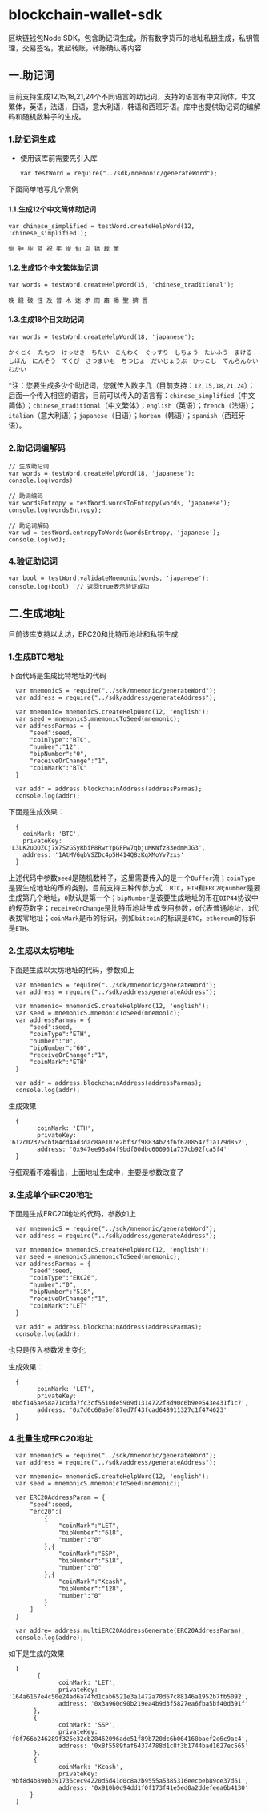 # blockchain-wallet-sdk

区块链钱包Node SDK，包含助记词生成，所有数字货币的地址私钥生成，私钥管理，交易签名，发起转账，转账确认等内容

## 一.助记词

目前支持生成12,15,18,21,24个不同语言的助记词，支持的语言有中文简体，中文繁体，英语，法语，日语，意大利语，韩语和西班牙语。库中也提供助记词的编解码和随机数种子的生成。

### 1.助记词生成

* 使用该库前需要先引入库

      var testWord = require("../sdk/mnemonic/generateWord");

下面简单地写几个案例

#### 1.1.生成12个中文简体助记词

    var chinese_simplified = testWord.createHelpWord(12, 'chinese_simplified');
    
    侧 钟 毕 蓝 祝 牢 炭 旬 岛 锦 裁 萧
    
#### 1.2.生成15个中文繁体助记词

    var words = testWord.createHelpWord(15, 'chinese_traditional');
    
    晚 錢 破 性 及 普 木 迷 矛 而 肅 揭 聖 擠 言
    
#### 1.3.生成18个日文助记词

    var words = testWord.createHelpWord(18, 'japanese');

    かくとく　たもつ　けっせき　ちたい　こんわく　ぐっすり　しちょう　たいふう　まける　しほん　にんそう　てくび　さつまいも　ちつじょ　だいじょうぶ　ひっこし　てんらんかい　むかい
    
*注：您要生成多少个助记词，您就传入数字几（目前支持：`12,15,18,21,24`）；后面一个传入相应的语言，目前可以传入的语言有：`chinese_simplified`（中文简体）；`chinese_traditional`（中文繁体）；`english`（英语）；`french`（法语）；`italian`（意大利语）；`japanese`（日语）；`korean`（韩语）；`spanish`（西班牙语）。

### 2.助记词编解码

    // 生成助记词
    var words = testWord.createHelpWord(18, 'japanese');
    console.log(words)
    
    // 助词编码
    var wordsEntropy = testWord.wordsToEntropy(words, 'japanese');
    console.log(wordsEntropy);
    
    // 助记词解码
    var wd = testWord.entropyToWords(wordsEntropy, 'japanese');
    console.log(wd);


### 4.验证助记词

    var bool = testWord.validateMnemonic(words, 'japanese');
    console.log(bool)  // 返回true表示验证成功
    
## 二.生成地址

目前该库支持以太坊，ERC20和比特币地址和私钥生成

### 1.生成BTC地址

下面代码是生成比特地址的代码

      var mnemonicS = require("../sdk/mnemonic/generateWord");
      var address = require("../sdk/address/generateAddress");

      var mnemonic= mnemonicS.createHelpWord(12, 'english');
      var seed = mnemonicS.mnemonicToSeed(mnemonic);
      var addressParmas = {
          "seed":seed,
          "coinType":"BTC",
          "number":"12",
          "bipNumber":"0",
          "receiveOrChange":"1",
          "coinMark":"BTC"
      }

      var addr = address.blockchainAddress(addressParmas);
      console.log(addr);

下面是生成效果：

      { 
        coinMark: 'BTC',
        privateKey: 'L3LK2uQQZCj7x7SzGSyRbiP8RwrYpGFPw7qbjuMKNfz83edmMJG3',
        address: '1AtMVGqbVSZDc4p5H414Q8zKqXMoYv7zxs' 
      }

上述代码中参数`seed`是随机数种子，这里需要传入的是一个`Buffer`流；`coinType`是要生成地址的币的类别，目前支持三种传参方式：`BTC`，`ETH`和`ERC20`;`number`是要生成第几个地址，`0`默认是第一个；`bipNumber`是该要生成地址的币在`BIP44`协议中的规范数字；`receiveOrChange`是比特币地址生成专用参数，`0`代表普通地址，`1`代表找零地址；`coinMark`是币的标识，例如`bitcoin`的标识是`BTC`，`ethereum`的标识是`ETH`。

### 2.生成以太坊地址

下面是生成以太坊地址的代码，参数如上

      var mnemonicS = require("../sdk/mnemonic/generateWord");
      var address = require("../sdk/address/generateAddress");

      var mnemonic= mnemonicS.createHelpWord(12, 'english');
      var seed = mnemonicS.mnemonicToSeed(mnemonic);
      var addressParmas = {
          "seed":seed,
          "coinType":"ETH",
          "number":"0",
          "bipNumber":"60",
          "receiveOrChange":"1",
          "coinMark":"ETH"
      }

      var addr = address.blockchainAddress(addressParmas);
      console.log(addr);
      
生成效果

      { 
            coinMark: 'ETH',
            privateKey: '612c02325cbf84cd4ad3dac8ae107e2bf37f98834b23f6f6208547f1a179d852',
            address: '0x947ee95a84f9bdf00dbc600961a737cb92fca5f4' 
      }

仔细观看不难看出，上面地址生成中，主要是参数改变了

### 3.生成单个ERC20地址

下面是生成ERC20地址的代码，参数如上

      var mnemonicS = require("../sdk/mnemonic/generateWord");
      var address = require("../sdk/address/generateAddress");

      var mnemonic= mnemonicS.createHelpWord(12, 'english');
      var seed = mnemonicS.mnemonicToSeed(mnemonic);
      var addressParmas = {
          "seed":seed,
          "coinType":"ERC20",
          "number":"0",
          "bipNumber":"518",
          "receiveOrChange":"1",
          "coinMark":"LET"
      }

      var addr = address.blockchainAddress(addressParmas);
      console.log(addr);


也只是传入参数发生变化

生成效果：

      { 
            coinMark: 'LET',
            privateKey: '0bdf145ae58a71c0da7fc3cf5510de5909d1314722f8d90c6b9ee543e431f1c7',
            address: '0x7d0c60a5ef87ed7f43fcad648911327c1f474623' 
      }

### 4.批量生成ERC20地址

      var mnemonicS = require("../sdk/mnemonic/generateWord");
      var address = require("../sdk/address/generateAddress");

      var mnemonic= mnemonicS.createHelpWord(12, 'english');
      var seed = mnemonicS.mnemonicToSeed(mnemonic);

      var ERC20AddressParam = {
          "seed":seed,
          "erc20":[
              {
                  "coinMark":"LET",
                  "bipNumber":"618",
                  "number":"0"
              },{
                  "coinMark":"SSP",
                  "bipNumber":"518",
                  "number":"0"
              },{
                  "coinMark":"Kcash",
                  "bipNumber":"128",
                  "number":"0"
              }
          ]
      }

      var addre= address.multiERC20AddressGenerate(ERC20AddressParam);
      console.log(addre);
      
如下是生成的效果

      [ 
            {
                  coinMark: 'LET',
                  privateKey: '164a6167e4c50e24ad6a74fd1cab6521e3a1472a70d67c88146a1952b7fb5092',
                  address: '0x3a960d90b219ea4b9d3f5827ea6fba5bf40d391f' 
           },
           { 
                  coinMark: 'SSP',
                  privateKey: 'f8f766b246289f325e32cb28462096ade51f89b720dc6b064168baef2e6c9ac4',
                  address: '0x8f5589faf64374788d1c8f3b1744bad1627ec565'
           },
           { 
                  coinMark: 'Kcash',
                  privateKey: '9bf8d4b890b391736cec94220d5d41d0c8a2b9555a5385316eecbeb89ce37d61',
                  address: '0x910b0d94dd1f0f173f41e5ed0a2ddefeea6b4130' 
          } 
      ]



